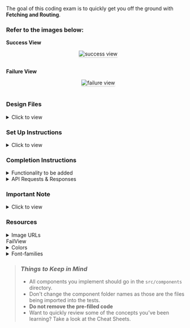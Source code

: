 The goal of this coding exam is to quickly get you off the ground with **Fetching and Routing**.

### Refer to the images below:

**Success View**

<div style="text-align: center;">
    <img src="https://assets.ccbp.in/frontend/content/react-js/tech-era-success-output.gif" alt="success view" style="max-width:70%;box-shadow:0 2.8px 2.2px rgba(0, 0, 0, 0.12)">
</div>

<br/>

**Failure View**

<div style="text-align: center;">
    <img src="https://assets.ccbp.in/frontend/content/react-js/tech-era-failure-output.gif" alt="failure view" style="max-width:70%;box-shadow:0 2.8px 2.2px rgba(0, 0, 0, 0.12)">
</div>

<br/>

### Design Files

<details>

<summary>Click to view</summary>

- Home Route

  - [Medium (Size >= 768px), Large (Size >= 992px) and Extra Large (Size >= 1200px) - Courses Success](https://assets.ccbp.in/frontend/content/react-js/tech-era-home-success-lg-output.png)
  - [Medium (Size >= 768px), Large (Size >= 992px) and Extra Large (Size >= 1200px) - Courses Failure](https://assets.ccbp.in/frontend/content/react-js/tech-era-home-failure-lg-output.png)

- Course Item Details Route

  - [Medium (Size >= 768px), Large (Size >= 992px) and Extra Large (Size >= 1200px) - Course Details Success](https://assets.ccbp.in/frontend/content/react-js/tech-era-course-details-success-lg-output.png)
  - [Medium (Size >= 768px), Large (Size >= 992px) and Extra Large (Size >= 1200px) - Course Details Failure](https://assets.ccbp.in/frontend/content/react-js/tech-era-course-details-failure-lg-output.png)

- Not Found Route

  - [Medium (Size >= 768px), Large (Size >= 992px) and Extra Large (Size >= 1200px)](https://assets.ccbp.in/frontend/content/react-js/tech-era-page-not-found-lg-output.png)

</details>

### Set Up Instructions

<details>

<summary>Click to view</summary>

- Download dependencies by running `npm install`
- Start up the app using `npm start`

</details>

### Completion Instructions

<details>

<summary>Functionality to be added</summary>

<br/>

The app must have the following functionalities

- When the app is opened initially, Home Route should be displayed

- **Home Route**
  - When the Home Route is opened,
    - An HTTP GET request should be made to the **coursesApiUrl**
      - The _loader_ should be displayed while the HTTP request is fetching the data
      - If the HTTP GET request made is successful, then the list of courses received in response should be displayed
      - If the HTTP GET request made is unsuccessful, then the [Failure view](https://assets.ccbp.in/frontend/content/react-js/tech-era-home-failure-lg-output.png) should be displayed
        - When the **Retry** button is clicked, then an HTTP GET request should be made to **coursesApiUrl**
  - When a course is clicked, then the page should be navigated to the Course Item Details Route
- **Course Item Details Route**
  - When the Course Item Details Route is opened,
    - An HTTP GET request should be made to the **courseDetailsApiUrl** with the `id` as path parameter
      - The _loader_ should be displayed while the HTTP request is fetching the data
      - If the HTTP GET request made is successful, then the course details received in response should be displayed
      - If the HTTP GET request made is unsuccessful, then the [Failure view](https://assets.ccbp.in/frontend/content/react-js/tech-era-course-details-failure-lg-output.png) should be displayed
        - When the **Retry** button is clicked, then an HTTP GET request should be made to **courseDetailsApiUrl**
- **Not Found Route**
  - When a random path is provided in the URL, then the page should be navigated to the Not Found Route
- When the **website logo** image is clicked, then the page should be navigated to the Home Route

</details>

<details>

<summary>API Requests & Responses</summary>

<br/>

**coursesApiUrl**

#### API: `https://apis.ccbp.in/te/courses`

#### Method: `GET`

#### Description:

Returns a response containing the list of all courses

#### Response:

```json
{
  "courses": [
      {
        "id": "736d1108-d98b-482f-bfd6-234498c3571f",
        "name": "HTML",
        "logo_url": "https://assets.ccbp.in/frontend/react-js/tech-era/html-logo-img.png"
      },
       ...
  ],
  "total": 16
}
```

**courseDetailsApiUrl**

#### API: `https://apis.ccbp.in/te/courses/:id`

#### Method: `GET`

#### Description:

Returns a response containing details of the course

#### Response:

```json
{
  "course_details": {
    "id": "736d1108-d98b-482f-bfd6-234498c3571f",
    "name": "HTML",
    "image_url": "https://assets.ccbp.in/frontend/react-js/tech-era/html-img.png",
    "description": "The HyperText Markup Language or HTML is the standard markup language for documents designed to be displayed in a web browser. It can be assisted by technologies such as Cascading Style Sheets (CSS) and scripting languages such as JavaScript. Web browsers receive HTML documents from a web server or local storage and render the documents into multimedia web pages."
  }
}
```

</details>

### Important Note

<details>

<summary>Click to view</summary>

<br/>

**The following instructions are required for the tests to pass**

- Home Route should consist of `/` in the URL path
- Course Item Details Route should consist of `/courses/:id` in the URL path
- No need to use the `BrowserRouter` in `App.js` as we have already included in the `index.js` file
- Wrap the `Loader` component with an HTML container element and add the `data-testid` attribute value as `loader` to it
- Each course logo image in the Home Route should have the alt as the value of the key "name" from each course object in the courses list
- Each course image in the Course Item Details Route should have the alt as the value of the key "name" in the course details object

</details>

### Resources

<details>

<summary>Image URLs</summary>

- https://assets.ccbp.in/frontend/react-js/tech-era/website-logo-img.png alt should be **website logo**
- https:/fail/assets.ccbp.in/frontend/react-js/tech-era/failure-img.png alt should be **failure view**
- https://assets.ccbp.in/frontend/react-js/tech-era/not-found-img.png alt should be **not found**

</details>
FailView
<details>

<summary>Colors</summary>

<br/>

<div style="background-color:#f1f5f9; width: 150px; padding: 10px; color: black">Hex: #f1f5f9</div>
<div style="background-color:#1e293b; width: 150px; padding: 10px; color: white">Hex: #1e293b</div>
<div style="background-color:#475569; width: 150px; padding: 10px; color: white">Hex: #475569</div>
<div style="background-color:#ffffff; width: 150px; padding: 10px; color: black">Hex: #ffffff</div>
<div style="background-color:#4656a1; width: 150px; padding: 10px; color: white">Hex: #4656a1</div>
<div style="background-color:#64748b; width: 150px; padding: 10px; color: white">Hex: #64748b</div>
<div style="background-color:#e8e8e8; width: 150px; padding: 10px; color: black">Hex: #e8e8e8</div>

</details>

<details>

<summary>Font-families</summary>

- Roboto

</details>

> ### _Things to Keep in Mind_
>
> - All components you implement should go in the `src/components` directory.
> - Don't change the component folder names as those are the files being imported into the tests.
> - **Do not remove the pre-filled code**
> - Want to quickly review some of the concepts you’ve been learning? Take a look at the Cheat Sheets.
